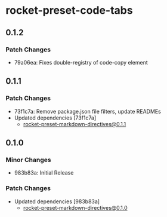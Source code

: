 # rocket-preset-code-tabs

## 0.1.2

### Patch Changes

- 79a06ea: Fixes double-registry of code-copy element

## 0.1.1

### Patch Changes

- 73f1c7a: Remove package.json file filters, update READMEs
- Updated dependencies [73f1c7a]
  - rocket-preset-markdown-directives@0.1.1

## 0.1.0

### Minor Changes

- 983b83a: Initial Release

### Patch Changes

- Updated dependencies [983b83a]
  - rocket-preset-markdown-directives@0.1.0
